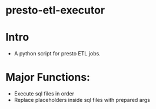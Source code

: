 # presto-etl-executor
# Intro
- A python script for presto ETL jobs. 
# Major Functions:
- Execute sql files in order
- Replace placeholders inside sql files with prepared args
